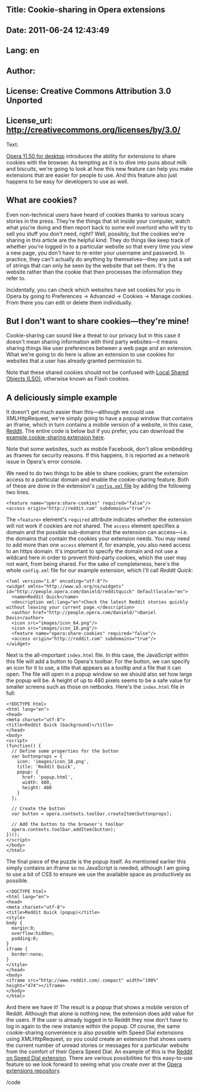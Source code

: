 Title: Cookie-sharing in Opera extensions
----
Date: 2011-06-24 12:43:49
----
Lang: en
----
Author: 
----
License: Creative Commons Attribution 3.0 Unported
----
License_url: http://creativecommons.org/licenses/by/3.0/
----
Text:

<p><a href="http://www.opera.com/browser">Opera 11.50 for desktop</a> introduces the ability for extensions to share cookies with the browser. As tempting as it is to dive into puns about milk and biscuits, we&#39;re going to look at how this new feature can help you make extensions that are easier for people to use. And this feature also just happens to be easy for developers to use as well.</p>

<h2>What are cookies?</h2>

<p>Even non-technical users have heard of cookies thanks to various scary stories in the press. They&#39;re the things that sit inside your computer, watch what you&#39;re doing and then report back to some evil overlord who will try to sell you stuff you don&#39;t need, right? Well, possibly, but the cookies we&#39;re sharing in this article are the helpful kind. They do things like keep track of whether you&#39;re logged in to a particular website so that every time you view a new page, you don&#39;t have to re-enter your username and password. In practice, they can&#39;t actually do anything by themselves&#x2014;they are just a set of strings that can only be seen by the website that set them. It&#39;s the website rather than the cookie that then processes the information they refer to.</p>

<p class="note">Incidentally, you can check which websites have set cookies for you in Opera by going to Preferences &#x2192; Advanced &#x2192; Cookies &#x2192; Manage cookies. From there you can edit or delete them individually.</p>

<h2>But I don&#39;t want to share cookies&#x2014;they&#39;re mine!</h2>

<p>Cookie-sharing can sound like a threat to our privacy but in this case it doesn&#39;t mean sharing information with third party websites&#x2014;it means sharing things like user preferences between a web page and an extension. What we&#39;re going to do here is allow an extension to use cookies for websites that a user has already granted permission to.</p>

<p class="note">Note that these shared cookies should not be confused with <a href="http://en.wikipedia.org/wiki/Local_Shared_Object">Local Shared Objects (LSO)</a>, otherwise known as Flash cookies.</p>

<h2>A deliciously simple example</h2>

<p>It doesn&#39;t get much easier than this&#x2014;although we could use XMLHttpRequest, we&#39;re simply going to have a popup window that contains an iframe, which in turn contains a mobile version of a website, in this case, <a href="http://www.reddit.com">Reddit</a>. The entire code is below but if you prefer, you can download the <a href="RedditQuick.oex">example cookie-sharing extension here</a>.</p>

<p class="note">Note that some websites, such as mobile Facebook, don&#39;t allow embedding as iframes for security reasons. If this happens, it is reported as a network issue in Opera&#39;s error console.</p>

<p>We need to do two things to be able to share cookies; grant the extension access to a particular domain and enable the cookie-sharing feature. Both of these are done in the extension&#39;s <a href="http://dev.opera.com/articles/view/config-xml-howto/"><code>config.xml</code> file</a> by adding the following two lines.</p>

<pre><code>&lt;feature name=&quot;opera:share-cookies&quot; required=&quot;false&quot;/&gt;
&lt;access origin=&quot;http://reddit.com&quot; subdomains=&quot;true&quot;/&gt;</code></pre>

<p>The <code>&lt;feature&gt;</code> element&#39;s <code>required</code> attribute indicates whether the extension will not work if cookies are not shared. The <code>access</code> element specifies a domain and the possible sub-domains that the extension can access&#x2014;i.e. the domains that contain the cookies your extension needs. You may need to add more than one <code>access</code> element if, for example, you also need access to an https domain. It&#39;s important to specify the domain and not use a wildcard here in order to prevent third-party cookies, which the user may not want, from being shared. For the sake of completeness, here&#39;s the whole <code>config.xml</code> file for our example extension, which I&#39;ll call <em>Reddit Quick</em>:</p>

<pre><code>&lt;?xml version=&quot;1.0&quot; encoding=&quot;utf-8&quot;?&gt;
&lt;widget xmlns=&quot;http://www.w3.org/ns/widgets&quot; id=&quot;http://people.opera.com/danield/redditquick&quot; defaultlocale=&quot;en&quot;&gt;
  &lt;name&gt;Reddit Quick&lt;/name&gt;
  &lt;description xml:lang=&quot;en&quot;&gt;Check the latest Reddit stories quickly without leaving your current page.&lt;/description&gt;
  &lt;author href=&quot;http://people.opera.com/danield/&quot;&gt;Daniel Davis&lt;/author&gt;
  &lt;icon src=&quot;images/icon_64.png&quot;/&gt;
  &lt;icon src=&quot;images/icon_18.png&quot;/&gt;
  &lt;feature name=&quot;opera:share-cookies&quot; required=&quot;false&quot;/&gt;
  &lt;access origin=&quot;http://reddit.com&quot; subdomains=&quot;true&quot;/&gt;
&lt;/widget&gt;</code></pre>

<p>Next is the all-important <code>index.html</code> file. In this case, the JavaScript within this file will add a button to Opera&#39;s toolbar. For the button, we can specify an icon for it to use, a title that appears as a tooltip and a file that it can open. The file will open in a popup window so we should also set how large the popup will be. A height of up to 480 pixels seems to be a safe value for smaller screens such as those on netbooks. Here&#39;s the <code>index.html</code> file in full:</p>

<pre><code>&lt;!DOCTYPE html&gt;
&lt;html lang=&quot;en&quot;&gt;
&lt;head&gt;
&lt;meta charset=&quot;utf-8&quot;&gt;
&lt;title&gt;Reddit Quick (background)&lt;/title&gt;
&lt;/head&gt;
&lt;body&gt;
&lt;script&gt;
(function() {	
  // Define some properties for the button
  var buttonprops = {
    icon: &#39;images/icon_18.png&#39;,
    title: &#39;Reddit Quick&#39;,
    popup: {
      href: &#39;popup.html&#39;,
      width: 400,
      height: 480
    }
  };

  // Create the button
  var button = opera.contexts.toolbar.createItem(buttonprops);

  // Add the button to the browser&#39;s toolbar
  opera.contexts.toolbar.addItem(button);
})();
&lt;/script&gt;
&lt;/body&gt;
&lt;/html&gt;</code></pre>

<p>The final piece of the puzzle is the popup itself. As mentioned earlier this simply contains an iframe so no JavaScript is needed, although I am going to use a bit of CSS to ensure we use the available space as productively as possible.</p>

<pre><code>&lt;!DOCTYPE html&gt;
&lt;html lang=&quot;en&quot;&gt;
&lt;head&gt;
&lt;meta charset=&quot;utf-8&quot;&gt;
&lt;title&gt;Reddit Quick (popup)&lt;/title&gt;
&lt;style&gt;
body {
  margin:0;
  overflow:hidden;
  padding:0;
}
iframe {
  border:none;
}
&lt;/style&gt;
&lt;/head&gt;
&lt;body&gt;
&lt;iframe src=&quot;http://www.reddit.com/.compact&quot; width=&quot;100%&quot; height=&quot;474&quot;&gt;&lt;/iframe&gt;
&lt;/body&gt;
&lt;/html&gt;</code></pre>

<p>And there we have it! The result is a popup that shows a mobile version of Reddit. Although that alone is nothing new, the extension does add value for the users. If the user is already logged in to Reddit they now don&#39;t have to log in again to the new instance within the popup. Of course, the same cookie-sharing convenience is also possible with Speed Dial extensions using XMLHttpRequest, so you could create an extension that shows users the current number of unread stories or messages for a particular website from the comfort of their Opera Speed Dial. An example of this is the <a href="https://addons.opera.com/addons/extensions/details/reddit-on-speed-dial/">Reddit on Speed Dial extension</a>. There are various possibilities for this easy-to-use feature so we look forward to seeing what you create over at the <a href="http://addons.opera.com/">Opera extensions repository</a>.</p>

/code
